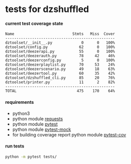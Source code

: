 # tests for dzshuffled


#### current test coverage state
```
Name                          Stmts   Miss  Cover
-------------------------------------------------
dztoolset/__init__.py             0      0   100%
dztoolset/config.py              62      0   100%
dztoolset/deezerapi.py           55      0   100%
dztoolset/deezerauth.py          78     42    46%
dztoolset/deezerconfig.py         5      0   100%
dztoolset/deezerplaylist.py      70     53    24%
dztoolset/deezerscenario.py      49     18    63%
dztoolset/deezertool.py          60     35    42%
dztoolset/dzshuffled_cli.py      85     20    76%
dztoolset/printer.py             11      2    82%
-------------------------------------------------
TOTAL                           475    170    64%
```

#### requirements
 - python3
 - python module [requests](http://docs.python-requests.org/en/master/user/install/)
 - python module [pytest](https://docs.pytest.org/en/latest/getting-started.html)
 - python module [pytest-mock](https://pypi.python.org/pypi/pytest-mock)
 - for building coverage report python module [pytest-cov](https://pypi.python.org/pypi/pytest-cov)

#### run tests  
```sh
python -m pytest tests/
```